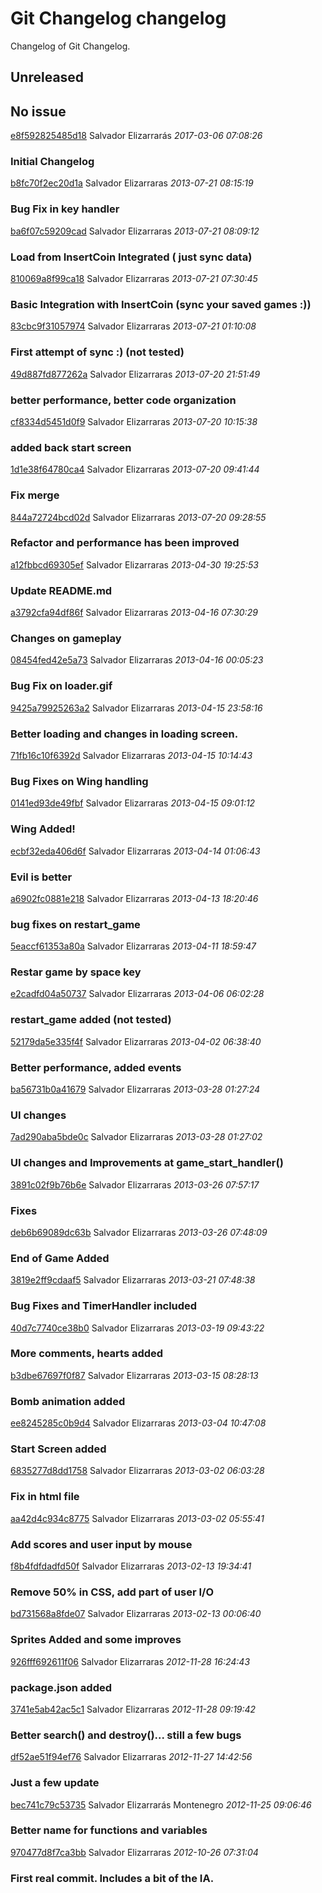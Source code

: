 <h1> Git Changelog changelog </h1>

<p>
Changelog of Git Changelog.
</p>

<h2> Unreleased </h2>
<h2> No issue </h2>


<a href="https://github.com/tomasbjerre/git-changelog-lib/commit/e8f592825485d18">e8f592825485d18</a> Salvador Elizarrarás <i>2017-03-06 07:08:26</i>
<p>
<h3>Initial Changelog</h3>

</p>
<a href="https://github.com/tomasbjerre/git-changelog-lib/commit/b8fc70f2ec20d1a">b8fc70f2ec20d1a</a> Salvador Elizarraras <i>2013-07-21 08:15:19</i>
<p>
<h3>Bug Fix in key handler</h3>

</p>
<a href="https://github.com/tomasbjerre/git-changelog-lib/commit/ba6f07c59209cad">ba6f07c59209cad</a> Salvador Elizarraras <i>2013-07-21 08:09:12</i>
<p>
<h3>Load from InsertCoin Integrated ( just sync data)</h3>

</p>
<a href="https://github.com/tomasbjerre/git-changelog-lib/commit/810069a8f99ca18">810069a8f99ca18</a> Salvador Elizarraras <i>2013-07-21 07:30:45</i>
<p>
<h3>Basic Integration with InsertCoin (sync your saved games :))</h3>

</p>
<a href="https://github.com/tomasbjerre/git-changelog-lib/commit/83cbc9f31057974">83cbc9f31057974</a> Salvador Elizarraras <i>2013-07-21 01:10:08</i>
<p>
<h3>First attempt of sync :) (not tested)</h3>

</p>
<a href="https://github.com/tomasbjerre/git-changelog-lib/commit/49d887fd877262a">49d887fd877262a</a> Salvador Elizarraras <i>2013-07-20 21:51:49</i>
<p>
<h3>better performance, better code organization</h3>

</p>
<a href="https://github.com/tomasbjerre/git-changelog-lib/commit/cf8334d5451d0f9">cf8334d5451d0f9</a> Salvador Elizarraras <i>2013-07-20 10:15:38</i>
<p>
<h3>added back start screen</h3>

</p>
<a href="https://github.com/tomasbjerre/git-changelog-lib/commit/1d1e38f64780ca4">1d1e38f64780ca4</a> Salvador Elizarraras <i>2013-07-20 09:41:44</i>
<p>
<h3>Fix merge</h3>

</p>
<a href="https://github.com/tomasbjerre/git-changelog-lib/commit/844a72724bcd02d">844a72724bcd02d</a> Salvador Elizarraras <i>2013-07-20 09:28:55</i>
<p>
<h3>Refactor and performance has been improved</h3>

</p>
<a href="https://github.com/tomasbjerre/git-changelog-lib/commit/a12fbbcd69305ef">a12fbbcd69305ef</a> Salvador Elizarraras <i>2013-04-30 19:25:53</i>
<p>
<h3>Update README.md</h3>

</p>
<a href="https://github.com/tomasbjerre/git-changelog-lib/commit/a3792cfa94df86f">a3792cfa94df86f</a> Salvador Elizarraras <i>2013-04-16 07:30:29</i>
<p>
<h3>Changes on gameplay</h3>

</p>
<a href="https://github.com/tomasbjerre/git-changelog-lib/commit/08454fed42e5a73">08454fed42e5a73</a> Salvador Elizarraras <i>2013-04-16 00:05:23</i>
<p>
<h3>Bug Fix on loader.gif</h3>

</p>
<a href="https://github.com/tomasbjerre/git-changelog-lib/commit/9425a79925263a2">9425a79925263a2</a> Salvador Elizarraras <i>2013-04-15 23:58:16</i>
<p>
<h3>Better loading and changes in loading screen.</h3>

</p>
<a href="https://github.com/tomasbjerre/git-changelog-lib/commit/71fb16c10f6392d">71fb16c10f6392d</a> Salvador Elizarraras <i>2013-04-15 10:14:43</i>
<p>
<h3>Bug Fixes on Wing handling</h3>

</p>
<a href="https://github.com/tomasbjerre/git-changelog-lib/commit/0141ed93de49fbf">0141ed93de49fbf</a> Salvador Elizarraras <i>2013-04-15 09:01:12</i>
<p>
<h3>Wing Added!</h3>

</p>
<a href="https://github.com/tomasbjerre/git-changelog-lib/commit/ecbf32eda406d6f">ecbf32eda406d6f</a> Salvador Elizarraras <i>2013-04-14 01:06:43</i>
<p>
<h3>Evil is better</h3>

</p>
<a href="https://github.com/tomasbjerre/git-changelog-lib/commit/a6902fc0881e218">a6902fc0881e218</a> Salvador Elizarraras <i>2013-04-13 18:20:46</i>
<p>
<h3>bug fixes on restart_game</h3>

</p>
<a href="https://github.com/tomasbjerre/git-changelog-lib/commit/5eaccf61353a80a">5eaccf61353a80a</a> Salvador Elizarraras <i>2013-04-11 18:59:47</i>
<p>
<h3>Restar game by space key</h3>

</p>
<a href="https://github.com/tomasbjerre/git-changelog-lib/commit/e2cadfd04a50737">e2cadfd04a50737</a> Salvador Elizarraras <i>2013-04-06 06:02:28</i>
<p>
<h3>restart_game added (not tested)</h3>

</p>
<a href="https://github.com/tomasbjerre/git-changelog-lib/commit/52179da5e335f4f">52179da5e335f4f</a> Salvador Elizarraras <i>2013-04-02 06:38:40</i>
<p>
<h3>Better performance, added events</h3>

</p>
<a href="https://github.com/tomasbjerre/git-changelog-lib/commit/ba56731b0a41679">ba56731b0a41679</a> Salvador Elizarraras <i>2013-03-28 01:27:24</i>
<p>
<h3>UI changes</h3>

</p>
<a href="https://github.com/tomasbjerre/git-changelog-lib/commit/7ad290aba5bde0c">7ad290aba5bde0c</a> Salvador Elizarraras <i>2013-03-28 01:27:02</i>
<p>
<h3>UI changes and Improvements at game_start_handler()</h3>

</p>
<a href="https://github.com/tomasbjerre/git-changelog-lib/commit/3891c02f9b76b6e">3891c02f9b76b6e</a> Salvador Elizarraras <i>2013-03-26 07:57:17</i>
<p>
<h3>Fixes</h3>

</p>
<a href="https://github.com/tomasbjerre/git-changelog-lib/commit/deb6b69089dc63b">deb6b69089dc63b</a> Salvador Elizarraras <i>2013-03-26 07:48:09</i>
<p>
<h3>End of Game Added</h3>

</p>
<a href="https://github.com/tomasbjerre/git-changelog-lib/commit/3819e2ff9cdaaf5">3819e2ff9cdaaf5</a> Salvador Elizarraras <i>2013-03-21 07:48:38</i>
<p>
<h3>Bug Fixes and TimerHandler included</h3>

</p>
<a href="https://github.com/tomasbjerre/git-changelog-lib/commit/40d7c7740ce38b0">40d7c7740ce38b0</a> Salvador Elizarraras <i>2013-03-19 09:43:22</i>
<p>
<h3>More comments, hearts added</h3>

</p>
<a href="https://github.com/tomasbjerre/git-changelog-lib/commit/b3dbe67697f0f87">b3dbe67697f0f87</a> Salvador Elizarraras <i>2013-03-15 08:28:13</i>
<p>
<h3>Bomb animation added</h3>

</p>
<a href="https://github.com/tomasbjerre/git-changelog-lib/commit/ee8245285c0b9d4">ee8245285c0b9d4</a> Salvador Elizarraras <i>2013-03-04 10:47:08</i>
<p>
<h3>Start Screen added</h3>

</p>
<a href="https://github.com/tomasbjerre/git-changelog-lib/commit/6835277d8dd1758">6835277d8dd1758</a> Salvador Elizarraras <i>2013-03-02 06:03:28</i>
<p>
<h3>Fix in html file</h3>

</p>
<a href="https://github.com/tomasbjerre/git-changelog-lib/commit/aa42d4c934c8775">aa42d4c934c8775</a> Salvador Elizarraras <i>2013-03-02 05:55:41</i>
<p>
<h3>Add scores and user input by mouse</h3>

</p>
<a href="https://github.com/tomasbjerre/git-changelog-lib/commit/f8b4fdfdadfd50f">f8b4fdfdadfd50f</a> Salvador Elizarraras <i>2013-02-13 19:34:41</i>
<p>
<h3>Remove 50% in CSS, add part of user I/O</h3>

</p>
<a href="https://github.com/tomasbjerre/git-changelog-lib/commit/bd731568a8fde07">bd731568a8fde07</a> Salvador Elizarraras <i>2013-02-13 00:06:40</i>
<p>
<h3>Sprites Added and some improves</h3>

</p>
<a href="https://github.com/tomasbjerre/git-changelog-lib/commit/926fff692611f06">926fff692611f06</a> Salvador Elizarraras <i>2012-11-28 16:24:43</i>
<p>
<h3>package.json added</h3>

</p>
<a href="https://github.com/tomasbjerre/git-changelog-lib/commit/3741e5ab42ac5c1">3741e5ab42ac5c1</a> Salvador Elizarraras <i>2012-11-28 09:19:42</i>
<p>
<h3>Better search() and destroy()... still a few bugs</h3>

</p>
<a href="https://github.com/tomasbjerre/git-changelog-lib/commit/df52ae51f94ef76">df52ae51f94ef76</a> Salvador Elizarraras <i>2012-11-27 14:42:56</i>
<p>
<h3>Just a few update</h3>

</p>
<a href="https://github.com/tomasbjerre/git-changelog-lib/commit/bec741c79c53735">bec741c79c53735</a> Salvador Elizarrarás Montenegro <i>2012-11-25 09:06:46</i>
<p>
<h3>Better name for functions and variables</h3>

</p>
<a href="https://github.com/tomasbjerre/git-changelog-lib/commit/970477d8f7ca3bb">970477d8f7ca3bb</a> Salvador Elizarraras <i>2012-10-26 07:31:04</i>
<p>
<h3>First real commit. Includes a bit of the IA.</h3>

</p>

